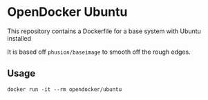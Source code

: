 # OpenDocker Ubuntu

This repository contains a Dockerfile for a base system with Ubuntu installed

It is based off `phusion/baseimage` to smooth off the rough edges.


## Usage

```
docker run -it --rm opendocker/ubuntu
```
